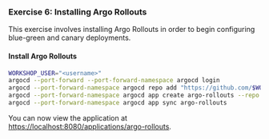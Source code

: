 ### Exercise 6: Installing Argo Rollouts

This exercise involves installing Argo Rollouts in order to begin configuring blue-green and canary deployments.

#### Install Argo Rollouts

```sh
WORKSHOP_USER="<username>"
argocd --port-forward --port-forward-namespace argocd login
argocd --port-forward-namespace argocd repo add "https://github.com/$WORKSHOP_USER/ArgoCDRollouts"
argocd --port-forward-namespace argocd app create argo-rollouts --repo "https://github.com/$WORKSHOP_USER/ArgoCDRollouts" --path manifests/ArgoCD101-RolloutsController --dest-namespace argo-rollouts --dest-server https://kubernetes.default.svc
argocd --port-forward-namespace argocd app sync argo-rollouts
```

You can now view the application at [https://localhost:8080/applications/argo-rollouts](https://localhost:8080/applications/argo-rollouts).

